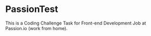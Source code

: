 # PassionTest
This is a Coding Challenge Task for Front-end Development Job at Passion.io (work from home).
